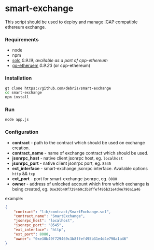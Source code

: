 # smart-exchange
This script should be used to deploy and manage [ICAP](https://github.com/ethereum/wiki/wiki/ICAP:-Inter-exchange-Client-Address-Protocol) compatible ethereum exchange.


### Requirements

- node
- npm
- [solc](https://github.com/ethereum/cpp-ethereum) *0.9.19, available as a part of cpp-ethereum*
- [go-etheruem](https://github.com/ethereum/go-ethereum) *0.9.23* (or cpp-ethereum)

### Installation

```bash
gt clone https://github.com/debris/smart-exchange
cd smart-exchange
npm install
```

### Run

```bash
node app.js
```

### Configuration

- **contract** - path to the contract which should be used on exchange creation.
- **contract_name** - name of exchange contract which should be used.
- **jsonrpc_host** - native client jsonrpc host, eg. `localhost`
- **jsonrpc_port** - native client jsonrpc port, eg. `8545`
- **ext_interface** - smart-exchange jsonrpc interface. Available options `http` && `tcp`
- **ext_port** - port for smart-exchange jsonrpc, eg. `8080`
- **owner** - address of unlocked account which from which exchange is being created, eg. `0xe30b49f729469c3b8ffef495b31e4d4e790a1a46`

example: 

```json
{
    "contract": "lib/contract/SmartExchange.sol",
    "contract_name": "SmartExchange",
    "jsonrpc_host": "localhost",
    "jsonrpc_port": "8545",
    "ext_interface": "http",
    "ext_port": 8080,
    "owner": "0xe30b49f729469c3b8ffef495b31e4d4e790a1a46"
}
```

